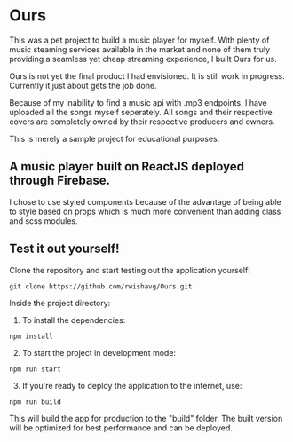 # Ours

This was a pet project to build a music player for myself. With plenty of music steaming services available in the market and none of them truly providing a seamless yet cheap streaming experience, I built Ours for us.

Ours is not yet the final product I had envisioned. It is still work in progress. Currently it just about gets the job done.

Because of my inability to find a music api with .mp3 endpoints, I have uploaded all the songs myself seperately. 
All songs and their respective covers are completely owned by their respective producers and owners. 

This is merely a sample project for educational purposes.

## A music player built on ReactJS deployed through Firebase.

I chose to use styled components because of the advantage of being able to style based on props which is much more convenient than adding class and scss modules. 

## Test it out yourself!

Clone the repository and start testing out the application yourself!

``` git clone https://github.com/rwishavg/Ours.git ```

Inside the project directory:

1) To install the dependencies:

```npm install```

2) To start the project in development mode:

```npm run start```

3) If you're ready to deploy the application to the internet, use:

```npm run build```

This will build the app for production to the "build" folder. The built version will be optimized for best performance and can be deployed.